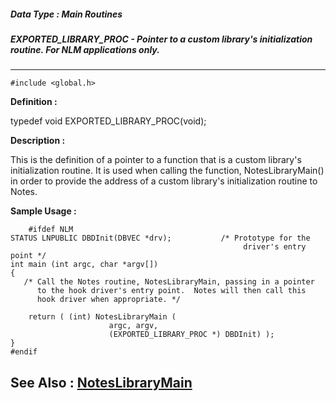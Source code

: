 ##### Data Type : Main Routines
##### EXPORTED_LIBRARY_PROC - Pointer to a custom library's initialization routine.  For NLM applications only.
---
```
#include <global.h>
```

**Definition :**

typedef void EXPORTED_LIBRARY_PROC(void);

**Description :**

This is the definition of a pointer to a function that is a custom library's initialization routine.  It is used when calling the function, NotesLibraryMain() in order to provide the address of a custom library's initialization routine to Notes. 


**Sample Usage :**
```
	#ifdef NLM
STATUS LNPUBLIC DBDInit(DBVEC *drv);           /* Prototype for the
                                                    driver's entry point */
int main (int argc, char *argv[])
{
   /* Call the Notes routine, NotesLibraryMain, passing in a pointer
      to the hook driver's entry point.  Notes will then call this
      hook driver when appropriate. */

    return ( (int) NotesLibraryMain (
                      argc, argv,
                      (EXPORTED_LIBRARY_PROC *) DBDInit) );
}
#endif
```

**See Also :**
[NotesLibraryMain](/domino-c-api-docs/reference/Func/NotesLibraryMain)
---
